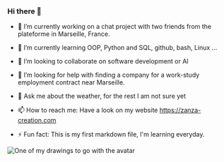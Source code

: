 ### Hi there 👋

<!--
**bruno-coulet/bruno-coulet** is a ✨ _special_ ✨ repository because its `README.md` (this file) appears on your GitHub profile.

Here are some ideas to get you started:
-->

- 🔭 I’m currently working on a chat project with two friends from the plateforme in Marseille, France.
- 🌱 I’m currently learning OOP, Python and SQL, github, bash, Linux ...
- 👯 I’m looking to collaborate on software development or AI
- 🤔 I’m looking for help with finding a company for a work-study employment contract near Marseille.
- 💬 Ask me about the weather, for the rest I am not sure yet
- 📫 How to reach me: Have a look on my website https://zanza-creation.com

- ⚡ Fun fact: This is my first markdown file, I'm learning everyday.
<!--
![One of my drawings](https://zanza-creation.com/medias/2022/01/bandeau-orient-desktop.jpg)
-->

![One of my drawings to go with the avatar](https://zanza-creation.com/medias/2022/01/bandeau-levant-tablet.jpg)
